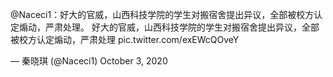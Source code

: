 @Naceci1：好大的官威，山西科技学院的学生对搬宿舍提出异议，全部被校方认定煽动，严肃处理。 好大的官威，山西科技学院的学生对搬宿舍提出异议，全部被校方认定煽动，严肃处理 pic.twitter.com/exEWcQOveY

&#8212; 秦晓琪 (@Naceci1) October 3, 2020